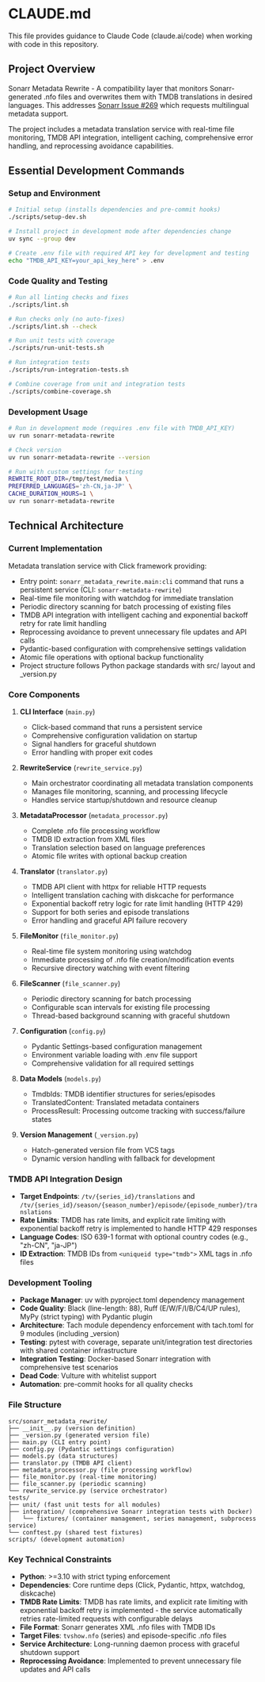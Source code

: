 # CLAUDE.md

This file provides guidance to Claude Code (claude.ai/code) when working with
code in this repository.

## Project Overview

Sonarr Metadata Rewrite - A compatibility layer that monitors
Sonarr-generated .nfo files and overwrites them with TMDB translations in
desired languages. This addresses [Sonarr Issue #269](
https://github.com/Sonarr/Sonarr/issues/269) which requests multilingual
metadata support.

The project includes a metadata translation service with real-time file
monitoring, TMDB API integration, intelligent caching, comprehensive error
handling, and reprocessing avoidance capabilities.

## Essential Development Commands

### Setup and Environment

```bash
# Initial setup (installs dependencies and pre-commit hooks)
./scripts/setup-dev.sh

# Install project in development mode after dependencies change
uv sync --group dev

# Create .env file with required API key for development and testing
echo "TMDB_API_KEY=your_api_key_here" > .env
```

### Code Quality and Testing

```bash
# Run all linting checks and fixes
./scripts/lint.sh

# Run checks only (no auto-fixes)
./scripts/lint.sh --check

# Run unit tests with coverage
./scripts/run-unit-tests.sh

# Run integration tests
./scripts/run-integration-tests.sh

# Combine coverage from unit and integration tests
./scripts/combine-coverage.sh
```

### Development Usage

```bash
# Run in development mode (requires .env file with TMDB_API_KEY)
uv run sonarr-metadata-rewrite

# Check version
uv run sonarr-metadata-rewrite --version

# Run with custom settings for testing
REWRITE_ROOT_DIR=/tmp/test/media \
PREFERRED_LANGUAGES='zh-CN,ja-JP' \
CACHE_DURATION_HOURS=1 \
uv run sonarr-metadata-rewrite
```

## Technical Architecture

### Current Implementation

Metadata translation service with Click framework providing:

- Entry point: `sonarr_metadata_rewrite.main:cli` command that runs a
  persistent service (CLI: `sonarr-metadata-rewrite`)
- Real-time file monitoring with watchdog for immediate translation
- Periodic directory scanning for batch processing of existing files
- TMDB API integration with intelligent caching and exponential backoff retry
  for rate limit handling
- Reprocessing avoidance to prevent unnecessary file updates and API calls
- Pydantic-based configuration with comprehensive settings validation
- Atomic file operations with optional backup functionality
- Project structure follows Python package standards with src/ layout and
  _version.py

### Core Components

1. **CLI Interface** (`main.py`)
   - Click-based command that runs a persistent service
   - Comprehensive configuration validation on startup
   - Signal handlers for graceful shutdown
   - Error handling with proper exit codes

2. **RewriteService** (`rewrite_service.py`)
   - Main orchestrator coordinating all metadata translation components
   - Manages file monitoring, scanning, and processing lifecycle
   - Handles service startup/shutdown and resource cleanup

3. **MetadataProcessor** (`metadata_processor.py`)
   - Complete .nfo file processing workflow
   - TMDB ID extraction from XML files
   - Translation selection based on language preferences
   - Atomic file writes with optional backup creation

4. **Translator** (`translator.py`)
   - TMDB API client with httpx for reliable HTTP requests
   - Intelligent translation caching with diskcache for performance
   - Exponential backoff retry logic for rate limit handling (HTTP 429)
   - Support for both series and episode translations
   - Error handling and graceful API failure recovery

5. **FileMonitor** (`file_monitor.py`)
   - Real-time file system monitoring using watchdog
   - Immediate processing of .nfo file creation/modification events
   - Recursive directory watching with event filtering

6. **FileScanner** (`file_scanner.py`)
   - Periodic directory scanning for batch processing
   - Configurable scan intervals for existing file processing
   - Thread-based background scanning with graceful shutdown

7. **Configuration** (`config.py`)
   - Pydantic Settings-based configuration management
   - Environment variable loading with .env file support
   - Comprehensive validation for all required settings

8. **Data Models** (`models.py`)
   - TmdbIds: TMDB identifier structures for series/episodes
   - TranslatedContent: Translated metadata containers
   - ProcessResult: Processing outcome tracking with success/failure states

9. **Version Management** (`_version.py`)
   - Hatch-generated version file from VCS tags
   - Dynamic version handling with fallback for development

### TMDB API Integration Design

- **Target Endpoints**: `/tv/{series_id}/translations` and
  `/tv/{series_id}/season/{season_number}/episode/{episode_number}/translations`
- **Rate Limits**: TMDB has rate limits, and explicit rate limiting with
  exponential backoff retry is implemented to handle HTTP 429 responses
- **Language Codes**: ISO 639-1 format with optional country codes (e.g.,
  "zh-CN", "ja-JP")
- **ID Extraction**: TMDB IDs from `<uniqueid type="tmdb">` XML tags in
  .nfo files

### Development Tooling

- **Package Manager**: uv with pyproject.toml dependency management
- **Code Quality**: Black (line-length: 88), Ruff (E/W/F/I/B/C4/UP rules),
  MyPy (strict typing) with Pydantic plugin
- **Architecture**: Tach module dependency enforcement with tach.toml for 9
  modules (including _version)
- **Testing**: pytest with coverage, separate unit/integration test
  directories with shared container infrastructure
- **Integration Testing**: Docker-based Sonarr integration with comprehensive
  test scenarios
- **Dead Code**: Vulture with whitelist support
- **Automation**: pre-commit hooks for all quality checks

### File Structure

```text
src/sonarr_metadata_rewrite/
├── __init__.py (version definition)
├── _version.py (generated version file)
├── main.py (CLI entry point)
├── config.py (Pydantic settings configuration)
├── models.py (data structures)
├── translator.py (TMDB API client)
├── metadata_processor.py (file processing workflow)
├── file_monitor.py (real-time monitoring)
├── file_scanner.py (periodic scanning)
└── rewrite_service.py (service orchestrator)
tests/
├── unit/ (fast unit tests for all modules)
├── integration/ (comprehensive Sonarr integration tests with Docker)
│   └── fixtures/ (container management, series management, subprocess service)
└── conftest.py (shared test fixtures)
scripts/ (development automation)
```

### Key Technical Constraints

- **Python**: >=3.10 with strict typing enforcement
- **Dependencies**: Core runtime deps (Click, Pydantic, httpx, watchdog,
  diskcache)
- **TMDB Rate Limits**: TMDB has rate limits, and explicit rate limiting with 
  exponential backoff retry is implemented - the service automatically retries
  rate-limited requests with configurable delays
- **File Format**: Sonarr generates XML .nfo files with TMDB IDs
- **Target Files**: `tvshow.nfo` (series) and episode-specific .nfo files
- **Service Architecture**: Long-running daemon process with graceful
  shutdown support
- **Reprocessing Avoidance**: Implemented to prevent unnecessary file
  updates and API calls
